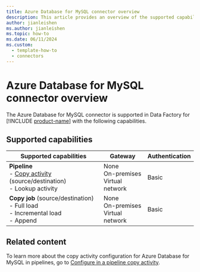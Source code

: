```yaml
---
title: Azure Database for MySQL connector overview
description: This article provides an overview of the supported capabilities of the Azure Database for MySQL connector.
author: jianleishen
ms.author: jianleishen
ms.topic: how-to
ms.date: 06/11/2024
ms.custom:
  - template-how-to
  - connectors
---
```


# Azure Database for MySQL connector overview

The Azure Database for MySQL connector is supported in Data Factory for [!INCLUDE [product-name](../includes/product-name.md)] with the following capabilities.

## Supported capabilities

| Supported capabilities| Gateway | Authentication|
|---------| --------| --------|
| **Pipeline**<br>- [Copy activity](connector-azure-database-for-mysql-copy-activity.md) (source/destination) <br>- Lookup activity    |None<br> On-premises<br> Virtual network |Basic |
| **Copy job** (source/destination) <br>- Full load<br>- Incremental load<br>- Append |None<br> On-premises<br> Virtual network |Basic |

## Related content

To learn more about the copy activity configuration for Azure Database for MySQL in pipelines, go to [Configure in a pipeline copy activity](connector-azure-database-for-mysql-copy-activity.md).
